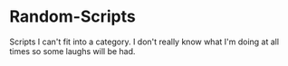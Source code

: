 # Random-Scripts
Scripts I can't fit into a category.
I don't really know what I'm doing at all times so some laughs will be had.
